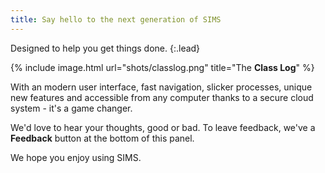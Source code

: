 ```yaml
---
title: Say hello to the next generation of SIMS
---
```


Designed to help you get things done.
{:.lead}

{% include image.html url="shots/classlog.png" title="The **Class Log**" %}

With an modern user interface, fast navigation, slicker processes, unique new features and accessible from any computer thanks to a secure cloud system - it's a game changer.

We'd love to hear your thoughts, good or bad. To leave feedback, we've a **Feedback** button at the bottom of this panel.

We hope you enjoy using SIMS.
